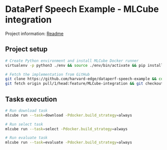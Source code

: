 # DataPerf Speech Example - MLCube integration

Project information: [Readme](README.md)

## Project setup

```bash
# Create Python environment and install MLCube Docker runner 
virtualenv -p python3 ./env && source ./env/bin/activate && pip install mlcube-docker

# Fetch the implementation from GitHub
git clone https://github.com/harvard-edge/dataperf-speech-example && cd ./dataperf-speech-example
git fetch origin pull/1/head:feature/MLCube-integration && git checkout feature/MLCube-integration
```

## Tasks execution

```bash
# Run download task
mlcube run --task=download -Pdocker.build_strategy=always

# Run select task
mlcube run --task=select -Pdocker.build_strategy=always

# Run evaluate task
mlcube run --task=evaluate -Pdocker.build_strategy=always
```
